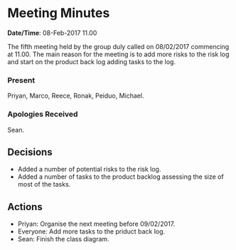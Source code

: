 
# Meeting Minutes

**Date/Time**: 08-Feb-2017 11.00

The fifth meeting held by the group duly called on 08/02/2017 commencing at 11.00.
The main reason for the meeting is to add more risks to the risk log and start on the product back log adding tasks to the log.

### Present

Priyan, Marco, Reece, Ronak, Peiduo, Michael.

### Apologies Received 

Sean.

## Decisions
- Added a number of potential risks to the risk log.
- Added a number of tasks to the product backlog assessing the size of most of the tasks.


## Actions
- Priyan: Organise the next meeting before 09/02/2017.
- Everyone: Add more tasks to the priduct back log.
- Sean: Finish the class diagram.



